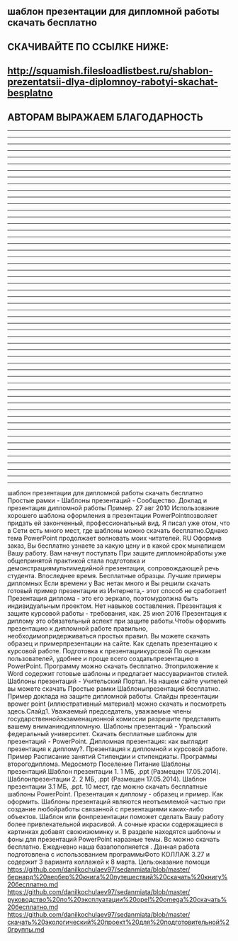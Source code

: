 шаблон презентации для дипломной работы скачать бесплатно
--------------------------------------------------
СКАЧИВАЙТЕ ПО ССЫЛКЕ НИЖЕ:
--------------------------------------------------
http://squamish.filesloadlistbest.ru/shablon-prezentatsii-dlya-diplomnoy-rabotyi-skachat-besplatno
--------------------------------------------------
АВТОРАМ ВЫРАЖАЕМ БЛАГОДАРНОСТЬ
--------------------------------------------------
--------------------------------------------------
--------------------------------------------------
--------------------------------------------------
--------------------------------------------------
--------------------------------------------------
--------------------------------------------------
--------------------------------------------------
--------------------------------------------------
--------------------------------------------------
--------------------------------------------------
--------------------------------------------------
--------------------------------------------------
--------------------------------------------------
--------------------------------------------------
--------------------------------------------------
--------------------------------------------------
--------------------------------------------------
--------------------------------------------------
--------------------------------------------------
--------------------------------------------------
--------------------------------------------------
--------------------------------------------------
--------------------------------------------------
--------------------------------------------------
--------------------------------------------------
--------------------------------------------------
--------------------------------------------------
--------------------------------------------------
--------------------------------------------------
--------------------------------------------------
--------------------------------------------------
--------------------------------------------------
--------------------------------------------------
--------------------------------------------------
--------------------------------------------------
--------------------------------------------------
--------------------------------------------------
--------------------------------------------------
--------------------------------------------------
--------------------------------------------------
--------------------------------------------------
--------------------------------------------------
--------------------------------------------------
--------------------------------------------------
--------------------------------------------------
--------------------------------------------------
--------------------------------------------------
--------------------------------------------------
--------------------------------------------------
--------------------------------------------------
--------------------------------------------------
--------------------------------------------------
--------------------------------------------------
--------------------------------------------------
шаблон презентации для дипломной работы скачать бесплатно Простые рамки - Шаблоны презентаций - Сообщество. Доклад и презентация дипломной работы Пример. 27 авг 2010  Использование хорошего шаблона оформления в презентации PowerPointпозволяет придать ей законченный, профессиональный вид. Я писал уже отом, что в Сети есть много мест, где шаблоны можно скачать бесплатно.Однако тема PowerPoint продолжает волновать моих читателей. RU Оформив заказ, Вы бесплатно узнаете за какую цену и в какой срок мынапишем Вашу работу. Вам начнут поступать  При защите дипломнойработы уже общепринятой практикой стала подготовка и демонстрациямультимедийной презентации, сопровождающей речь студента. Впоследнее время. Бесплатные образцы. Лучшие примеры дипломных  Если времени у Вас нетак много и Вы решили скачать готовый пример презентации из Интернета,- этот способ не сработает! Презентация диплома - это его зеркало, поэтомудолжна быть индивидуальным проектом. Нет навыков составления. Презентация к защите курсовой работы - требования, как. 25 июл 2016  Презентация к диплому  это обязательный аспект при защите работы.Чтобы оформить презентацию к дипломной работе правильно, необходимопридерживаться простых правил. Вы можете скачать образец и примерпрезентации на сайте. Как сделать презентацию к курсовой работе. Подготовка к презентациикурсовой По оценкам пользователей, удобнее и проще всего создатьпрезентацию в PowerPoint. Программу можно скачать бесплатно. Этоприложение к Word содержит готовые шаблоны и предлагает массувариантов стилей. Шаблоны презентаций - Учительский Портал. На нашем сайте учителей вы можете скачать Простые рамки Шаблоныпрезентаций бесплатно. Пример доклада на защите дипломной работы. Слайды презентации вpower point (иллюстративный материал) можно скачать и посмотреть здесь.Слайд1. Уважаемый председатель, уважаемые члены государственнойэкзаменационной комиссии разрешите представить вашему вниманиюдипломную. Шаблоны презентаций - Уральский федеральный университет. Скачать бесплатные шаблоны для презентаций - PowerPoint. Дипломная презентация: как выглядит презентация к диплому?. Презентация к дипломной и курсовой работе. Пример
Расписание занятий  Стипендии и стипендиаты. Программы второгодиплома. Медосмотр  Поселение  Питание  Шаблоны презентаций.Шаблон презентации 1. 1 МБ, .ppt (Размещен 17.05.2014). Шаблонпрезентации 2. 2 МБ, .ppt (Размещен 17.05.2014). Шаблон презентации 3.1 МБ, .ppt. 10 мест, где можно скачать бесплатные шаблоны PowerPoint. Презентация к диплому - образец и пример. Как оформить. Шаблоны презентаций являются неотъемлемой частью при создание любойработы связанной с презентациями каких-либо объектов. Шаблон или фонпрезентации поможет сделать Вашу работу более привлекательной икрасивой. А сочные краски содержащиеся в картинках добавят своюизюминку и. В разделе находятся шаблоны и фоны для презентаций PowerPoint наразные темы.  Вс можно скачать бесплатно. Ежедневно наша базапополняется . Данная работа подготовлена с использованием программыФото КОЛЛАЖ 3.27 и содержит 3 варианта коллажей к 8 марта. Цель:оказание помощи
https://github.com/danilkochulaev97/sedanmiata/blob/master/бернард%20вербер%20книга%20путешествий%20скачать%20книгу%20бесплатно.md
https://github.com/danilkochulaev97/sedanmiata/blob/master/руководство%20по%20эксплуатации%20opel%20omega%20скачать%20бесплатно.md
https://github.com/danilkochulaev97/sedanmiata/blob/master/скачать%20экологический%20проект%20для%20подготовительной%20группы.md